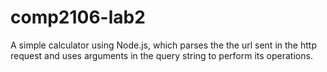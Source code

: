 # comp2106-lab2
A simple calculator using Node.js, which parses the the url sent in the http request and 
uses arguments in the query string to perform its operations.

